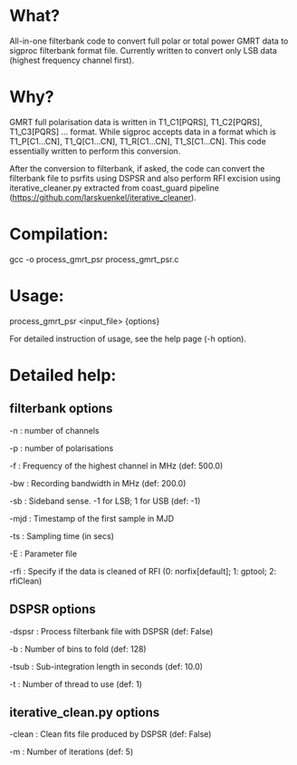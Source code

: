 # What?

All-in-one filterbank code to convert full polar or total power
GMRT data to sigproc filterbank format file. Currently written 
to convert only LSB data (highest frequency channel first).

# Why?

GMRT full polarisation data is written in T1_C1[PQRS], T1_C2[PQRS], 
T1_C3[PQRS] ... format. While sigproc accepts data in a format which
is T1_P[C1...CN], T1_Q[C1...CN], T1_R[C1...CN], T1_S[C1...CN]. This
code essentially written to perform this conversion. 

After the conversion to filterbank, if asked, the code can convert
the filterbank file to psrfits using  DSPSR and also perform  RFI
excision using iterative_cleaner.py extracted from coast_guard 
pipeline (https://github.com/larskuenkel/iterative_cleaner).


# Compilation:

gcc -o process_gmrt_psr process_gmrt_psr.c 

# Usage:

process_gmrt_psr <input_file> {options}

For detailed instruction of usage, see the help page (-h option).

# Detailed help:

filterbank options
---
-n      : number of channels

-p      : number of polarisations

-f      : Frequency of the highest channel in MHz (def: 500.0)

-bw     : Recording bandwidth in MHz (def: 200.0)

-sb     : Sideband sense. -1 for LSB; 1 for USB (def: -1)

-mjd    : Timestamp of the first sample in MJD

-ts	: Sampling time (in secs)

-E	: Parameter file

-rfi    : Specify if the data is cleaned of RFI
            (0: norfix[default]; 1: gptool; 2: rfiClean)

DSPSR options
---
-dspsr : Process filterbank file with DSPSR (def: False)

-b     : Number of bins to fold (def: 128)

-tsub  : Sub-integration length in seconds (def: 10.0)

-t     : Number of thread to use (def: 1)

iterative_clean.py options
---
-clean : Clean fits file produced by DSPSR (def: False)

-m     : Number of iterations (def: 5)
